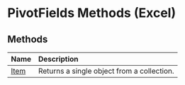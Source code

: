 
# PivotFields Methods (Excel)

## Methods



|**Name**|**Description**|
|:-----|:-----|
|[Item](497c8536-30cb-8c7b-8d83-62ae94a37a7f.md)|Returns a single object from a collection.|
